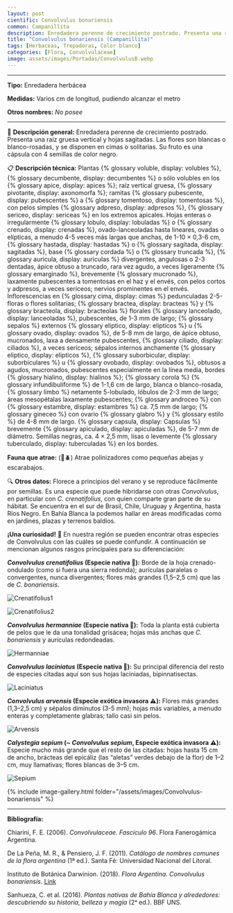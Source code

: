 ```yaml
---
layout: post
cientific: Convolvulus bonariensis
common: Campanillita
description: Enredadera perenne de crecimiento postrado. Presenta una raíz gruesa vertical y hojas sagitadas. Las flores son blancas o blanco-rosadas, y se disponen en cimas o solitarias. Su fruto es una cápsula con 4 semillas de color negro.
title: "Convolvulus bonariensis (Campanillita)"
tags: [Herbaceas, Trepadoras, Color blanco]
categories: [Flora, Convolvulaceae]
image: assets/images/Portadas/ConvolvulusB.webp
---
```


***

**Tipo:** Enredadera herbácea

**Medidas:** Varios cm de longitud, pudiendo alcanzar el metro

**Otros nombres:** *No posee*

***

🌱 **Descripción general:** Enredadera perenne de crecimiento postrado. Presenta una raíz gruesa vertical y hojas sagitadas. Las flores son blancas o blanco-rosadas, y se disponen en cimas o solitarias. Su fruto es una cápsula con 4 semillas de color negro.

📋 **Descripción técnica:** Plantas {% glossary voluble, display: volubles %}, {% glossary decumbente, display: decumbentes %} o sólo volubles en los {% glossary apice, display: apices %}; raíz vertical gruesa, {% glossary pivotante, display: axonomorfa %}; ramitas {% glossary pubescente, display: pubescentes %} a {% glossary tomentoso, display: tomentosas %}, con pelos simples {% glossary adpreso, display: adpresos %}, {% glossary sericeo, display: sericeas %} en los extremos apicales. Hojas enteras o irregularmente {% glossary lobulo, display: lobuladas %} o {% glossary crenado, display: crenadas %}, ovado-lanceoladas hasta lineares, ovadas o elípticas, a menudo 4-5 veces más largas que anchas, de 1-10 × 0,3-6 cm, {% glossary hastada, display: hastadas %} o {% glossary sagitada, display: sagitadas %}, base {% glossary cordada %} o {% glossary truncada %}, {% glossary auricula, display: auriculas %} divergentes, angulosas o 2-3 dentadas, ápice obtuso a truncado, rara vez agudo, a veces ligeramente {% glossary emarginado %}, brevemente {% glossary mucronado %}, laxamente pubescentes a tomentosas en el haz y el envés, con pelos cortos y adpresos, a veces seríceos; nervios prominentes en el envés. Inflorescencias en {% glossary cima, display: cimas %} pedunculadas 2-5-floras o flores solitarias; {% glossary bractea, display: bracteas %} y {% glossary bracteola, display: bracteolas %} florales {% glossary lanceolado, display: lanceoladas %}, pubescentes, de 1-3 mm de largo; {% glossary sepalos %} externos {% glossary eliptico, display: elipticos %} u {% glossary ovado, display: ovados %}, de 5-8 mm de largo, de ápice obtuso, mucronados, laxa a densamente pubescentes, {% glossary ciliado, display: ciliados %}, a veces seríceos; sépalos internos anchamente {% glossary eliptico, display: elipticos %}, {% glossary suborbicular, display: suborbiculares %} u {% glossary ovobado, display: ovobados %}, obtusos a agudos, mucronados, pubescentes especialmente en la línea media, bordes {% glossary hialino, display: hialinos %}; {% glossary corola %} {% glossary infundibuliforme %} de 1-1,6 cm de largo, blanca o blanco-rosada, {% glossary limbo %} netamente 5-lobulado, lóbulos de 2-3 mm de largo; áreas mesopétalas laxamente pubescentes; {% glossary androceo %} con {% glossary estambre, display: estambres %} ca. 7,5 mm de largo; {% glossary gineceo %} con ovario {% glossary glabro %} y {% glossary estilo %} de 4-8 mm de largo. {% glossary capsula, display: Capsulas %} brevemente {% glossary apiculado, display: apiculadas %}, de 5-7 mm de diámetro. Semillas negras, ca. 4 × 2,5 mm, lisas o levemente {% glossary tuberculado, display: tuberculadas %} en los bordes.

**Fauna que atrae:** (🐝🪲) Atrae polinizadores como pequeñas abejas y escarabajos.

🔍 **Otros datos:** Florece a principios del verano y se reproduce fácilmente por semillas. Es una especie que puede hibridarse con otras *Convolvulus*, en particular con *C. crenatifolius*, con quien comparte gran parte de su hábitat. Se encuentra en el sur de Brasil, Chile, Uruguay y Argentina, hasta Ríos Negro. En Bahía Blanca la podemos hallar en áreas modificadas como en jardines, plazas y terrenos baldíos. 

**¡Una curiosidad!** 👀 En nuestra región se pueden encontrar otras especies de Convolvulus con las cuáles se puede confundir. A continuación se mencionan algunos rasgos principales para su diferenciación:

***Convolvulus crenatifolius* (Especie nativa 🌱):** Borde de la hoja crenado-ondulado (como si fuera una sierra redonda); aurículas paralelas o convergentes, nunca divergentes; flores más grandes (1,5–2,5 cm) que las de *C. bonariensis*.

![Crenatifolius1](/assets/images/Imagenes/Ccrenatifolius.webp)

![Crenatifolius2](/assets/images/Imagenes/Ccrenatifolius2.webp)

***Convolvulus hermanniae* (Especie nativa 🌱):** Toda la planta está cubierta de pelos que le da una tonalidad grisácea; hojas más anchas que *C. bonariensis* y aurículas redondeadas.

![Hermanniae](/assets/images/Imagenes/Chermanniae.webp)

***Convolvulus laciniatus* (Especie nativa 🌱):** Su principal diferencia del resto de especies citadas aquí son sus hojas laciniadas, bipinnatisectas.

![Laciniatus](/assets/images/Imagenes/Claciniatus.webp)

***Convolvulus arvensis* (Especie exótica invasora ⚠️):** Flores más grandes (1,3–2,5 cm) y sépalos diminutos (3-5 mm); hojas más variables, a menudo enteras y completamente glabras; tallo casi sin pelos.

![Arvensis](/assets/images/Imagenes/Carvensis.webp)

***Calystegia sepium* (~ *Convolvulus sepium*, Especie exótica invasora ⚠️):** Especie mucho más grande que el resto de las citadas: hojas hasta 15 cm de ancho, brácteas del epicáliz (las “aletas” verdes debajo de la flor) de 1–2 cm, muy llamativas; flores blancas de 3–5 cm.

![Sepium](/assets/images/Imagenes/Csepium.webp)

 {% include image-gallery.html folder="/assets/images/Convolvulus-bonariensis" %}

***

**Bibliografía:**

Chiarini, F. E. (2006). *Convolvulaceae. Fascículo 96*. Flora Fanerogámica Argentina.

De La Peña, M. R., & Pensiero, J. F. (2011). *Catálogo de nombres comunes de la flora argentina* (1ª ed.). Santa Fé: Universidad Nacional del Litoral.

Instituto de Botánica Darwinion. (2018). *Flora Argentina. Convolvulus bonariensis*. [Link](https://buscador.floraargentina.edu.ar/species/details/11629)

Sanhueza, C. et al. (2016). *Plantas nativas de Bahía Blanca y alrededores: descubriendo su historia, belleza y magia* (2ᵃ ed.). BBF UNS.
